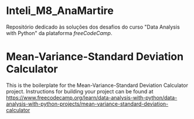 # Inteli_M8_AnaMartire

Repositório dedicado às soluções dos desafios do curso "Data Analysis with Python" da plataforma <i>freeCodeCamp</i>.

# Mean-Variance-Standard Deviation Calculator
This is the boilerplate for the Mean-Variance-Standard Deviation Calculator project. Instructions for building your project can be found at https://www.freecodecamp.org/learn/data-analysis-with-python/data-analysis-with-python-projects/mean-variance-standard-deviation-calculator